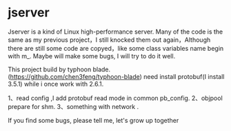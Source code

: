 # jserver
Jserver is a kind of Linux high-performance server.
Many of the code is the same as my previous project，I still knocked them out again，Although there are still some code are copyed，like some class variables name begin with m_. Maybe will make some bugs, I will try to do it well.

This project build by typhoon blade.(https://github.com/chen3feng/typhoon-blade)
need install protobuf(I install 3.5.1) while i once work with 2.6.1.


1、read config ,I add protobuf read mode in common pb_config.
2、objpool prepare for shm.
3、something with network .



If you find some bugs, please tell me, let's grow up together
